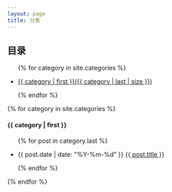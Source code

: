 ```yaml
---
layout: page
title: 分类
---
```


<h2>目录</h2>
<ul>
    {% for category in site.categories %}
    <li>
        <p><a href="#{{ category | first }}" title="view allposts">{{ category | first }}({{ category | last | size }})</a></p>
    </li>
    {% endfor %}
</ul>

{% for category in site.categories %}

<h4 id="{{ category | first }}">{{ category | first }}</h4>
<ul>
    {% for post in category.last %}
        <li>
            <p>{{ post.date | date: "%Y-%m-%d" }} <a href="{{ post.url }}">{{ post.title }}</a></p>
        </li>
    {% endfor %}
</ul>
{% endfor %}